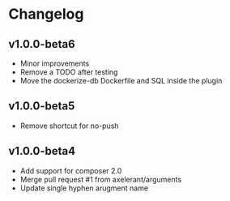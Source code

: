 # Changelog

## v1.0.0-beta6

* Minor improvements
* Remove a TODO after testing
* Move the dockerize-db Dockerfile and SQL inside the plugin

## v1.0.0-beta5

* Remove shortcut for no-push

## v1.0.0-beta4

* Add support for composer 2.0
* Merge pull request #1 from axelerant/arguments
* Update single hyphen arugment name
